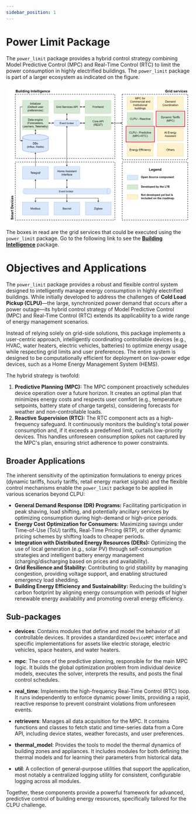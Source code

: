 ```yaml
---
sidebar_position: 1
---
```


# Power Limit Package

The `power_limit` package provides a hybrid control strategy combining Model Predictive Control (MPC) and Real-Time Control (RTC) to limit the power consumption in highly electrified buildings. The `power_limit` package is part of a larger ecosystem as indicated on the figure.

![Building Intelligence Diagram](/img/hems_predictive.png)

The boxes in read are the grid services that could be executed using the `power_limit` package. Go to the following link to see the [**Building Intelligence**](https://github.com/hq-opensource/building-intelligence) package.

# Objectives and Applications

The `power_limit` package provides a robust and flexible control system designed to intelligently manage energy consumption in highly electrified buildings. While initially developed to address the challenges of **Cold Load Pickup (CLPU)**—the large, synchronized power demand that occurs after a power outage—its hybrid control strategy of Model Predictive Control (MPC) and Real-Time Control (RTC) extends its applicability to a wide range of energy management scenarios.

Instead of relying solely on grid-side solutions, this package implements a user-centric approach, intelligently coordinating controllable devices (e.g., HVAC, water heaters, electric vehicles, batteries) to optimize energy usage while respecting grid limits and user preferences. The entire system is designed to be computationally efficient for deployment on low-power edge devices, such as a Home Energy Management System (HEMS).

The hybrid strategy is twofold:
1.  **Predictive Planning (MPC):** The MPC component proactively schedules device operation over a future horizon. It creates an optimal plan that minimizes energy costs and respects user comfort (e.g., temperature setpoints, battery state of charge targets), considering forecasts for weather and non-controllable loads.
2.  **Reactive Supervision (RTC):** The RTC component acts as a high-frequency safeguard. It continuously monitors the building's total power consumption and, if it exceeds a predefined limit, curtails low-priority devices. This handles unforeseen consumption spikes not captured by the MPC's plan, ensuring strict adherence to power constraints.

## Broader Applications

The inherent sensitivity of the optimization formulations to energy prices (dynamic tariffs, hourly tariffs, retail energy market signals) and the flexible control mechanisms enable the `power_limit` package to be applied in various scenarios beyond CLPU:

*   **General Demand Response (DR) Programs:** Facilitating participation in peak shaving, load shifting, and potentially ancillary services by optimizing consumption during high-demand or high-price periods.
*   **Energy Cost Optimization for Consumers:** Maximizing savings under Time-of-Use (ToU) tariffs, Real-Time Pricing (RTP), or other dynamic pricing schemes by shifting loads to cheaper periods.
*   **Integration with Distributed Energy Resources (DERs):** Optimizing the use of local generation (e.g., solar PV) through self-consumption strategies and intelligent battery energy management (charging/discharging based on prices and availability).
*   **Grid Resilience and Stability:** Contributing to grid stability by managing congestion, providing voltage support, and enabling structured emergency load shedding.
*   **Building Energy Efficiency and Sustainability:** Reducing the building's carbon footprint by aligning energy consumption with periods of higher renewable energy availability and promoting overall energy efficiency.

## Sub-packages

- **devices**: Contains modules that define and model the behavior of all controllable devices. It provides a standardized `DeviceMPC` interface and specific implementations for assets like electric storage, electric vehicles, space heaters, and water heaters.

- **mpc**: The core of the predictive planning, responsible for the main MPC logic. It builds the global optimization problem from individual device models, executes the solver, interprets the results, and posts the final control schedules.

- **real_time**: Implements the high-frequency Real-Time Control (RTC) loop. It runs independently to enforce dynamic power limits, providing a rapid, reactive response to prevent constraint violations from unforeseen events.

- **retrievers**: Manages all data acquisition for the MPC. It contains functions and classes to fetch static and time-series data from a Core API, including device states, weather forecasts, and user preferences.

- **thermal_model**: Provides the tools to model the thermal dynamics of building zones and appliances. It includes modules for both defining the thermal models and for learning their parameters from historical data.

- **util**: A collection of general-purpose utilities that support the application, most notably a centralized logging utility for consistent, configurable logging across all modules.

Together, these components provide a powerful framework for advanced, predictive control of building energy resources, specifically tailored for the CLPU challenge.
